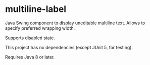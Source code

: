 # multiline-label

Java Swing component to display uneditable multiline text. Allows to specify preferred wrapping width.

Supports disabled state.

This project has no dependencies (except JUnit 5, for testing).

Requires Java 8 or later.
